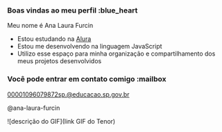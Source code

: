 ### Boas vindas ao meu perfil :blue_heart

Meu nome é Ana Laura Furcin

- Estou estudando na [Alura](https://www.alura.com.br)
- Estou me desenvolvendo na linguagem JavaScript
- Utilizo esse espaço para minha organização e compartilhamento dos meus projetos desenvolvidos

### Você pode entrar em contato comigo :mailbox

00001096079872sp.@educacao.sp.gov.br

@ana-laura-furcin

![descrição do GIF](link GIF do Tenor)
